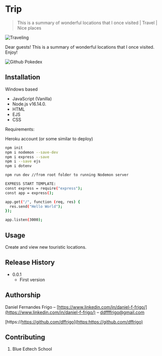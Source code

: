 # Trip
> This is a summary of wonderful locations that I once visited | Travel | Nice places


![Traveling](https://user-images.githubusercontent.com/102762000/172515898-07f83845-c29f-4549-b6c8-e364aec898ba.png)


Dear guests! This is a summary of wonderful locations that I once visited. Enjoy!


![Github Pokedex](https://user-images.githubusercontent.com/102762000/170799721-9aaf4321-10bf-405a-806f-e784aad5af5d.png)


## Installation

Windows based
- JavaScript (Vanilla)
- Node.js v16.14.0.
- HTML
- EJS
- CSS

Requirements:

Heroku account (or some similar to deploy)
```sh
npm init
npm i nodemon --save-dev
npm i express --save
npm i --save ejs
npm i dotenv

npm run dev //from root folder to running Nodemon server

EXPRESS START TEMPLATE:
const express = require("express");
const app = express();

app.get("/", function (req, res) {
  res.send("Hello World");
});

app.listen(3000);

```


## Usage

Create and view new touristic locations.


## Release History

* 0.0.1
    * First version


## Authorship

Daniel Fernandes Frigo – [https://www.linkedin.com/in/daniel-f-frigo/](https://www.linkedin.com/in/daniel-f-frigo/) – ddffffrigo@gmail.com

[https://https://github.com/dffrigo](https:https://github.com/dffrigo)


## Contributing

1. Blue Edtech School


<!-- Markdown link & img dfn's -->
